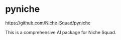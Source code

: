 # pyniche

<https://github.com/Niche-Squad/pyniche>

This is a comprehensive AI package for Niche Squad.
